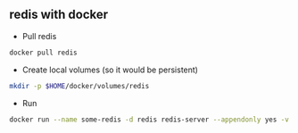 ## redis with docker

* Pull redis

```bash
docker pull redis
```


* Create local volumes (so it would be persistent)
```bash
mkdir -p $HOME/docker/volumes/redis 
```

* Run 
```bash
docker run --name some-redis -d redis redis-server --appendonly yes -v $HOME/docker/volumes/docker:/data
```

